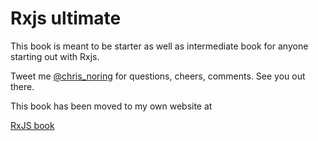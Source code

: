 # Rxjs ultimate

This book is meant to be starter as well as intermediate book for anyone starting out with Rxjs.

Tweet me [@chris\_noring](https://twitter.com/chris_noring) for questions, cheers, comments. See you out there.

This book has been moved to my own website at

[RxJS book](https://softchris.github.io/books/rxjs/)

